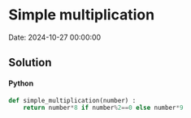 # Simple multiplication

Date: 2024-10-27 00:00:00

## Solution

#### Python
```python
def simple_multiplication(number) :
    return number*8 if number%2==0 else number*9
 ```